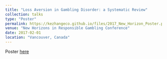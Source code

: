 ```yaml
---
title: "Loss Aversion in Gambling Disorder: a Systematic Review"
collection: talks
type: "Poster"
permalink: https://kezhangeco.github.io/files/2017_New_Horizon_Poster.pdf
venue: "New Horizons in Responsible Gambling Conference"
date: 2017-02-01
location: "Vancouver, Canada"
---
```


Poster [here](https://kezhangeco.github.io/files/2017_New_Horizon_Poster.pdf)

